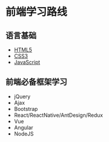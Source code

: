 # 前端学习路线

## 语言基础

* [HTML5](https://github.com/AaronYin0514/Road/blob/main/HTML5/index.md)
* [CSS3](https://github.com/AaronYin0514/Road/blob/main/CSS3/index.md)
* [JavaScript](./JavaScript2/index.md)

## 前端必备框架学习

* jQuery
* Ajax
* Bootstrap
* React/ReactNative/AntDesign/Redux
* Vue
* Angular
* NodeJS

